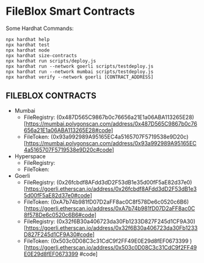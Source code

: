 # FileBlox Smart Contracts

Some Hardhat Commands:

```shell
npx hardhat help
npx hardhat test
npx hardhat node
npx hardhat size-contracts
npx hardhat run scripts/deploy.js
npx hardhat run --network goerli scripts/testdeploy.js
npx hardhat run --network mumbai scripts/testdeploy.js
npx hardhat verify --network goerli [CONTRACT_ADDRESS]
```

## FILEBLOX CONTRACTS

- Mumbai
  - FileRegistry: (0x487D565C9867b0c76656a21E1a06ABA113265E28)[https://mumbai.polygonscan.com/address/0x487D565C9867b0c76656a21E1a06ABA113265E28#code]
  - FileToken: (0x93a992989A95165EC4a5165707F5719538e9D20c)[https://mumbai.polygonscan.com/address/0x93a992989A95165EC4a5165707F5719538e9D20c#code]
- Hyperspace
  - FileRegistry:
  - FileToken:
- Goerli
  - FileRegistry: (0x26fcbdf8AFdd3dD2F53dB1e35d00fF5aE82d37e0)[https://goerli.etherscan.io/address/0x26fcbdf8AFdd3dD2F53dB1e35d00fF5aE82d37e0#code]
  - FileToken: (0xA7b74b981fD07D2aFF8ac0C8f578De6c0520c6B6)[https://goerli.etherscan.io/address/0xA7b74b981fD07D2aFF8ac0C8f578De6c0520c6B6#code]
  - FileRegistry: (0x32f6B30a406723da30Fb1233D827F245d1CF9A30)[https://goerli.etherscan.io/address/0x32f6B30a406723da30Fb1233D827F245d1CF9A30#code]
  - FileToken: (0x503c0D08C3c31CdC9f2FF49E0E29d8fEF0673399 )[https://goerli.etherscan.io/address/0x503c0D08C3c31CdC9f2FF49E0E29d8fEF0673399 #code]
